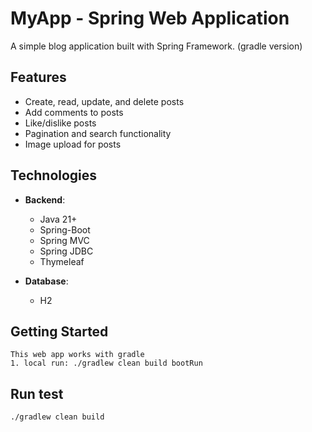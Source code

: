 # MyApp - Spring Web Application

A simple blog application built with Spring Framework. (gradle version)

## Features

- Create, read, update, and delete posts
- Add comments to posts
- Like/dislike posts
- Pagination and search functionality
- Image upload for posts

## Technologies

- **Backend**:
    - Java 21+
    - Spring-Boot
    - Spring MVC
    - Spring JDBC
    - Thymeleaf

- **Database**:
    - H2

## Getting Started
    This web app works with gradle
    1. local run: ./gradlew clean build bootRun

## Run test
    ./gradlew clean build

